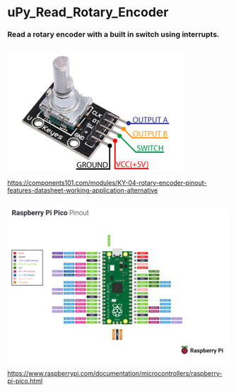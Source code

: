 # uPy_Read_Rotary_Encoder

### Read a rotary encoder with a built in switch using interrupts.

<br>

<img src = "./images for README/KY-04-Rotary-Encoder-Pinout.jpg" width = "400"/>

<br>

https://components101.com/modules/KY-04-rotary-encoder-pinout-features-datasheet-working-application-alternative

<br>

<img src = "./images for README/Raspberry Pi Pico pinout better.png" width = "800"/>

<br>

https://www.raspberrypi.com/documentation/microcontrollers/raspberry-pi-pico.html
